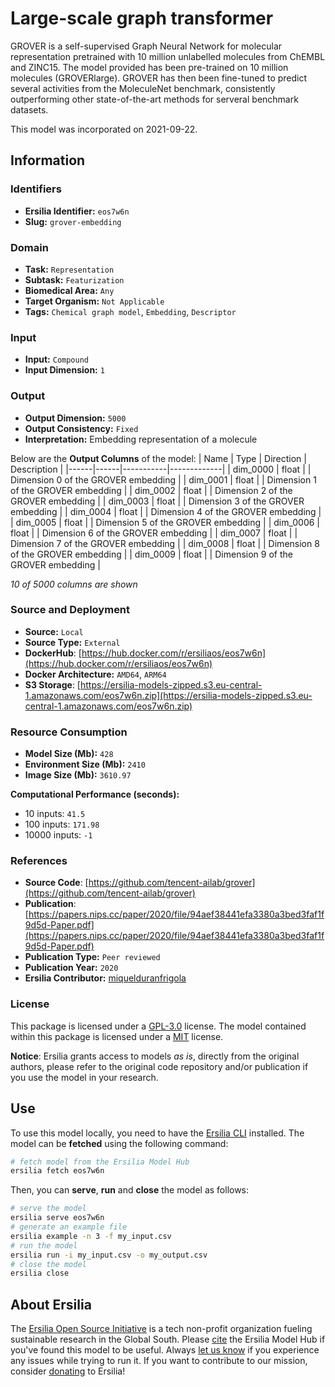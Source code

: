 # Large-scale graph transformer

GROVER is a self-supervised Graph Neural Network for molecular representation pretrained with 10 million unlabelled molecules from ChEMBL and ZINC15. The model provided has been pre-trained on 10 million molecules (GROVERlarge). GROVER has then been fine-tuned to predict several activities from the MoleculeNet benchmark, consistently outperforming other state-of-the-art methods for serveral benchmark datasets.

This model was incorporated on 2021-09-22.

## Information
### Identifiers
- **Ersilia Identifier:** `eos7w6n`
- **Slug:** `grover-embedding`

### Domain
- **Task:** `Representation`
- **Subtask:** `Featurization`
- **Biomedical Area:** `Any`
- **Target Organism:** `Not Applicable`
- **Tags:** `Chemical graph model`, `Embedding`, `Descriptor`

### Input
- **Input:** `Compound`
- **Input Dimension:** `1`

### Output
- **Output Dimension:** `5000`
- **Output Consistency:** `Fixed`
- **Interpretation:** Embedding representation of a molecule

Below are the **Output Columns** of the model:
| Name | Type | Direction | Description |
|------|------|-----------|-------------|
| dim_0000 | float |  | Dimension 0 of the GROVER embedding |
| dim_0001 | float |  | Dimension 1 of the GROVER embedding |
| dim_0002 | float |  | Dimension 2 of the GROVER embedding |
| dim_0003 | float |  | Dimension 3 of the GROVER embedding |
| dim_0004 | float |  | Dimension 4 of the GROVER embedding |
| dim_0005 | float |  | Dimension 5 of the GROVER embedding |
| dim_0006 | float |  | Dimension 6 of the GROVER embedding |
| dim_0007 | float |  | Dimension 7 of the GROVER embedding |
| dim_0008 | float |  | Dimension 8 of the GROVER embedding |
| dim_0009 | float |  | Dimension 9 of the GROVER embedding |

_10 of 5000 columns are shown_
### Source and Deployment
- **Source:** `Local`
- **Source Type:** `External`
- **DockerHub**: [https://hub.docker.com/r/ersiliaos/eos7w6n](https://hub.docker.com/r/ersiliaos/eos7w6n)
- **Docker Architecture:** `AMD64`, `ARM64`
- **S3 Storage**: [https://ersilia-models-zipped.s3.eu-central-1.amazonaws.com/eos7w6n.zip](https://ersilia-models-zipped.s3.eu-central-1.amazonaws.com/eos7w6n.zip)

### Resource Consumption
- **Model Size (Mb):** `428`
- **Environment Size (Mb):** `2410`
- **Image Size (Mb):** `3610.97`

**Computational Performance (seconds):**
- 10 inputs: `41.5`
- 100 inputs: `171.98`
- 10000 inputs: `-1`

### References
- **Source Code**: [https://github.com/tencent-ailab/grover](https://github.com/tencent-ailab/grover)
- **Publication**: [https://papers.nips.cc/paper/2020/file/94aef38441efa3380a3bed3faf1f9d5d-Paper.pdf](https://papers.nips.cc/paper/2020/file/94aef38441efa3380a3bed3faf1f9d5d-Paper.pdf)
- **Publication Type:** `Peer reviewed`
- **Publication Year:** `2020`
- **Ersilia Contributor:** [miquelduranfrigola](https://github.com/miquelduranfrigola)

### License
This package is licensed under a [GPL-3.0](https://github.com/ersilia-os/ersilia/blob/master/LICENSE) license. The model contained within this package is licensed under a [MIT](LICENSE) license.

**Notice**: Ersilia grants access to models _as is_, directly from the original authors, please refer to the original code repository and/or publication if you use the model in your research.


## Use
To use this model locally, you need to have the [Ersilia CLI](https://github.com/ersilia-os/ersilia) installed.
The model can be **fetched** using the following command:
```bash
# fetch model from the Ersilia Model Hub
ersilia fetch eos7w6n
```
Then, you can **serve**, **run** and **close** the model as follows:
```bash
# serve the model
ersilia serve eos7w6n
# generate an example file
ersilia example -n 3 -f my_input.csv
# run the model
ersilia run -i my_input.csv -o my_output.csv
# close the model
ersilia close
```

## About Ersilia
The [Ersilia Open Source Initiative](https://ersilia.io) is a tech non-profit organization fueling sustainable research in the Global South.
Please [cite](https://github.com/ersilia-os/ersilia/blob/master/CITATION.cff) the Ersilia Model Hub if you've found this model to be useful. Always [let us know](https://github.com/ersilia-os/ersilia/issues) if you experience any issues while trying to run it.
If you want to contribute to our mission, consider [donating](https://www.ersilia.io/donate) to Ersilia!
